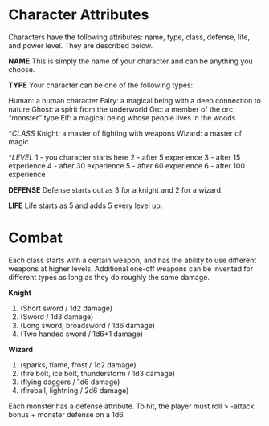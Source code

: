 # Character Attributes

Characters have the following attributes: name, type, class, defense, life, and power level. They are described below.

**NAME**
This is simply the name of your character and can be anything you choose.

**TYPE**
Your character can be one of the following types:

Human: a human character
Fairy: a magical being with a deep connection to nature
Ghost: a spirit from the underworld
Orc: a member of the orc “monster” type
Elf: a magical being whose people lives in the woods

**CLASS*
Knight: a master of fighting with weapons
Wizard: a master of magic

**LEVEL*
1 - you character starts here
2 - after 5 experience
3 - after 15 experience
4 - after 30 experience
5 - after 60 experience
6 - after 100 experience


**DEFENSE**
Defense starts out as 3 for a knight and 2 for a wizard.

**LIFE**
Life starts as 5 and adds 5 every level up.

# Combat

Each class starts with a certain weapon, and has the ability to use different weapons at higher levels. 
Additional one-off weapons can be invented for different types as long as they do roughly the same damage.

**Knight**

1. (Short sword / 1d2 damage)
2. (Sword / 1d3 damage)
3. (Long sword, broadsword / 1d6 damage)
4. (Two handed sword / 1d6+1 damage)

**Wizard**

1. (sparks, flame, frost / 1d2 damage)
2. (fire bolt, ice bolt, thunderstorm / 1d3 damage)
3. (flying daggers / 1d6 damage)
4. (fireball, lightning / 2d6 damage)

Each monster has a defense attribute. To hit, the player must roll > -attack bonus + monster defense on a 1d6.



